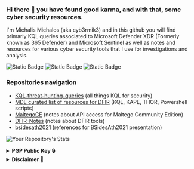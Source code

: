 ### Hi there 👋 you have found good karma, and with that, some cyber security resources.

I'm Michalis Michalos (aka cyb3rmik3) and in this github you will find primarly KQL queries associated to Microsoft Defender XDR (Formerly known as 365 Defender) and Microsoft Sentinel as well as notes and resources for various cyber security tools that I use for investigations and analysis.

<div id="badges">
  <img alt="Static Badge" src="https://img.shields.io/badge/Incident%20Response-purple">
  <img alt="Static Badge" src="https://img.shields.io/badge/Digital%20Forensics-purple">
  <img alt="Static Badge" src="https://img.shields.io/badge/Cyber%20THreat%20Intelligence-purple">
</div>

### Repositories navigation
- [KQL-threat-hunting-queries](https://github.com/cyb3rmik3/KQL-threat-hunting-queries) (all things KQL for security)
- [MDE curated list of resources for DFIR](https://github.com/cyb3rmik3/MDE-DFIR-Resources) (KQL, KAPE, THOR, Powershell scripts)
- [MaltegoCE](https://github.com/cyb3rmik3/MaltegoCE) (notes about API access for Maltego Community Edition)
- [DFIR-Notes](https://github.com/cyb3rmik3/DFIR-Notes) (notes about DFIR tools)
- [bsidesath2021](https://github.com/cyb3rmik3/bsidesath2021) (references for BSidesAth2021 presentation)

![Your Repository's Stats](https://github-readme-stats.vercel.app/api?username=cyb3rmik3&show_icons=true)

<details>
  <summary><b>PGP&nbsp;Public&nbsp;Key&nbsp;🔒</b></summary>
  <br/>

```
-----BEGIN PGP PUBLIC KEY BLOCK-----

mQGNBGGTw0oBDADRP0lluTJy770/wlUgNZp8qe8Pq97DkfOYxBGYTJzDPVmX8ErZ
R2XBMbwntwzb2A/gkX41y7v1d6r15Oy4rCWVdbJwiBcLeIWpYXfqRQLQlggNNMhf
l7zBGWzqvOa5yK3SOTSON8uEdxPachgyivBa0VUN24TAUqvNj7jzIuf/xHzWgvmF
JxmHJLDW+vTJJkwCcRQGXgNMlu3HfXXD7FgHSiLXtyrLV70jXOftASrOVHPdJ1SV
rwDlFmwAFIPdpgjnJlYX4C9ejR4HYUP21LN7/Vz38SPzlxl3zNGc7KZ8p9KY9+w0
u69Q35JXiiSpJZ9SH3MeKEgfxFMls7u/3F+WZEp7REqMZQCyZ7o3vmN/E7gFAEpP
HGUVLCoK8M4SsN0ahqvYuFttfJGrkbu9SKjSx7lP1nfKiORngUtXVIdxQzcppgzE
UZr2fuWCzPJn8xvQgZ87qHz9Vi+m4ZdI0riKUsMAVBO2xcb8U8GfudovClkK6su1
3NdpNGyLYxLGVscAEQEAAbQpTWljaGFsaXMgTWljaGFsb3MgPG1pY2hhbGlzQG1p
Y2hhbG9zLm5ldD6JAdQEEwEIAD4WIQR7sJsdN7q+hPqkaQaiYY5u/wU5bAUCYZPD
SgIbAwUJEs5j1gULCQgHAgYVCgkICwIEFgIDAQIeAQIXgAAKCRCiYY5u/wU5bH7T
C/4qxRdSOtPFwswEIwIa0yw/z9BEjGHP1t1yOeTU3b3nN+/hoDnOJwwxBWe/WGdi
jNmG7FrJkDX8Xm0Q+HCF4l1TdnP4EuopMv6T6xTfuT3A+zdOA/AZ3b4HkRiBObCz
BCjl6rtsLvoaUgdAyF04slQza7Z9okbboqv+eL0Ehjm64RewcM0SDY6cqQFPxDCW
r+WTao4S2jLiqbe9e9ncW/23JXqYo+yG6I1PkAWtxdas7FyKa3+bSLuO4kthAviM
7xPoNoJ+ovw5M6XS/umR+AVcoe0OiF01EcolGwVCDcumWHc9FEMY0V4V+D/g1CaS
K9FG3qHwKq7LJUlcDPAe5gKkgUAmIrdYC14P08rss3eTp/3GyW59GMNqvxoF8aDw
k+pf6+HYM+NBAP0iFjWlRS2rNYACx4V1GENzyl7XIhEAy0gUfTyL1FteL5fjs9r3
YZq9Fb4+Wj3wKQ7+LCEWi5RFgzfiDV8h26RRrY6Glxz56H+MisD0QSo8f3ZWnoAF
siO5AY0EYZPDSgEMAND0CmEGI1du0A9z7JEiH+riki5KzL3fxyNjIrEuwqz44TYF
iyFrRp1hT0SbD+mAyx6EzNvRy3umSYx2d++ApWwXS/XGZ7W2JwptXNLmJV1DqyUQ
2ToN3Y5KxfOE7xj+OOwenkHv/qE68Gm2pHRpHusXO9OevWWqdPtDqTTydH7ZBg5u
vJYqyRXiMIrjnJPuBne6JiLDUyq0rBu+OnpI8EAuGCr92QOLOdDFKeWKPz+vqqW8
ueCYedWCekEQoTI8WaGJj3cKk2Pj8PXl11VsResA5g5xZxwspFSQK8FKholIR8Ao
86+gJfkM7P8dFF7PwC9aKLtcdM7taijntVdGxqr16la3td700D7DQzNbI+wd//Kj
f6Gl/3msN1cMFfs7b6FP0X7a2gwbtpU030e3weAMNYa/ERfwnzJv5bJ5R3x6pCxd
FnsCAOrKhqi3jjPO6AsEx6SRH7m6dQ6KwjOrj72vA3dmVz+T/MILuZBPaFHsPEaR
CAycvbzW1dANnY7kCwARAQABiQG8BBgBCAAmFiEEe7CbHTe6voT6pGkGomGObv8F
OWwFAmGTw0oCGwwFCRLOY9YACgkQomGObv8FOWyktAv9GiS8RCXZ0R/2Txjofm3L
A+WqUOSoiUiy2DEwYW4Do4dED+J33GRTdWZ5a4Nf4Q60FxiD6tqQ8Ru/7epfm41S
qNUrYH3ndEjRN0Q7KLfux6f66yQMbJZt5cVIAxrRYmBmKXQlsSb+jXtdMmoFUSNe
/DhCBp+MW/h0oyHqB3blnILmc5WOGJR0ji/Brl0YugaFN4qz3L2o1KQSkgRhYSSz
EQMNU57FzfVKmq9vRvbaZa8yMU7Njb2aeHhKsHEbKkhS7P3MZpfgjjFO5IoEJCwa
2ZrQ69kGGUOdM6E+9bfIUq34yNT2WsLD6xPsLio0Lgq++zl7U78SDl8h0mZDdGqZ
EMo75FCSVEWTij45qrnQUzW0had8EPWO1kSKyGai1XRuPHLd7dOcQpFGasAGzrNQ
8cYEVVoMfHY5x2yPeWjWx7JFMHrCJoyIi35uNKd9Nkas2ERItr5Tje4C+eZtOOYM
+48w3LzOrH6oDHCiJ3WswB7aEvqVksarVG1gRukjxj8K
=0ES0
-----END PGP PUBLIC KEY BLOCK-----
```
</details>

<details>
  <summary><b>Disclaimer&nbsp;📔</b></summary>
  <br/>
The views and opinions expressed herein are those of the author and do not necessarily reflect the views of the employer.
</details>
